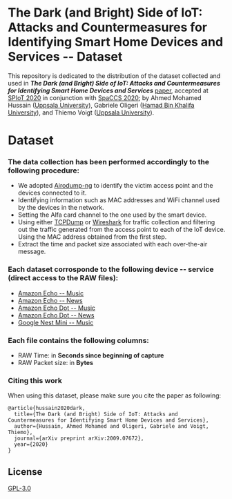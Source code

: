 # The Dark (and Bright) Side of IoT: Attacks and Countermeasures for Identifying Smart Home Devices and Services -- Dataset

This repository is dedicated to the distribution of the dataset collected and used in ***The Dark (and Bright) Side of IoT: Attacks and Countermeasures for Identifying Smart Home Devices and Services*** [paper], accepted at [SPIoT 2020] in conjunction with [SpaCCS 2020]; by Ahmed Mohamed Hussain ([Uppsala University]), Gabriele Oligeri ([Hamad Bin Khalifa University]), and Thiemo Voigt ([Uppsala University]).

# Dataset 
### The data collection has been performed accordingly to the following procedure:
- We adopted [Airodump-ng] to identify the victim access point and the devices connected to it. 
- Identifying information such as MAC addresses and WiFi channel used by the devices in the network.
- Setting the Alfa card channel to the one used by the smart device.
- Using either [TCPDump] or [Wireshark] for traffic collection and filtering out the traffic generated from the access point to each of the IoT device. Using the MAC address obtained from the first step.
- Extract the time and packet size associated with each over-the-air message.

### Each dataset corrosponde to the following device -- service (direct access to the RAW files):
- [Amazon Echo -- Music](https://raw.githubusercontent.com/AMHD/The-Dark-and-Bright-Side-of-IoT-Dataset/blob/main/Amazon%20Echo%20--%20Music.txt)
- [Amazon Echo -- News](https://raw.githubusercontent.com/AMHD/The-Dark-and-Bright-Side-of-IoT-Dataset/blob/main/Amazon%20Echo%20--%20News.txt)
- [Amazon Echo Dot -- Music](https://raw.githubusercontent.com/AMHD/The-Dark-and-Bright-Side-of-IoT-Dataset/main/Amazon%20Echo%20Dot%20--%20Music.txt)
- [Amazon Echo Dot -- News](https://raw.githubusercontent.com/AMHD/The-Dark-and-Bright-Side-of-IoT-Dataset/main/Amazon%20Echo%20Dot%20--%20News.txt)
- [Google Nest Mini -- Music](https://raw.githubusercontent.com/AMHD/The-Dark-and-Bright-Side-of-IoT-Dataset/blob/main/Google%20Nest%20Mini%20--%20Music.txt)

### Each file contains the following columns:

- RAW Time: in **Seconds since beginning of capture**
- RAW Packet size: in **Bytes**

### Citing this work
When using this dataset, please make sure you cite the paper as following:

```
@article{hussain2020dark,
  title={The Dark (and Bright) Side of IoT: Attacks and Countermeasures for Identifying Smart Home Devices and Services},
  author={Hussain, Ahmed Mohamed and Oligeri, Gabriele and Voigt, Thiemo},
  journal={arXiv preprint arXiv:2009.07672},
  year={2020}
} 
```

## License
[GPL-3.0](https://github.com/AMHD/The-Dark-and-Bright-Side-of-IoT-Dataset/blob/main/LICENSE)

[Uppsala University]: <https://www.it.uu.se/>
[Hamad Bin Khalifa University]: <https://www.hbku.edu.qa/en/division/information-computing-technology>
[TCPDump]: <https://www.tcpdump.org>
[Wireshark]: <https://www.wireshark.org/>
[Airodump-ng]: <https://www.aircrack-ng.org/doku.php?id=airodump-ng>
[SPIoT 2020]: <http://www.spaccs.org/spiot2020/>
[SpaCCS 2020]: <http://www.spaccs2020.com/>
[paper]: <https://arxiv.org/abs/2009.07672>
